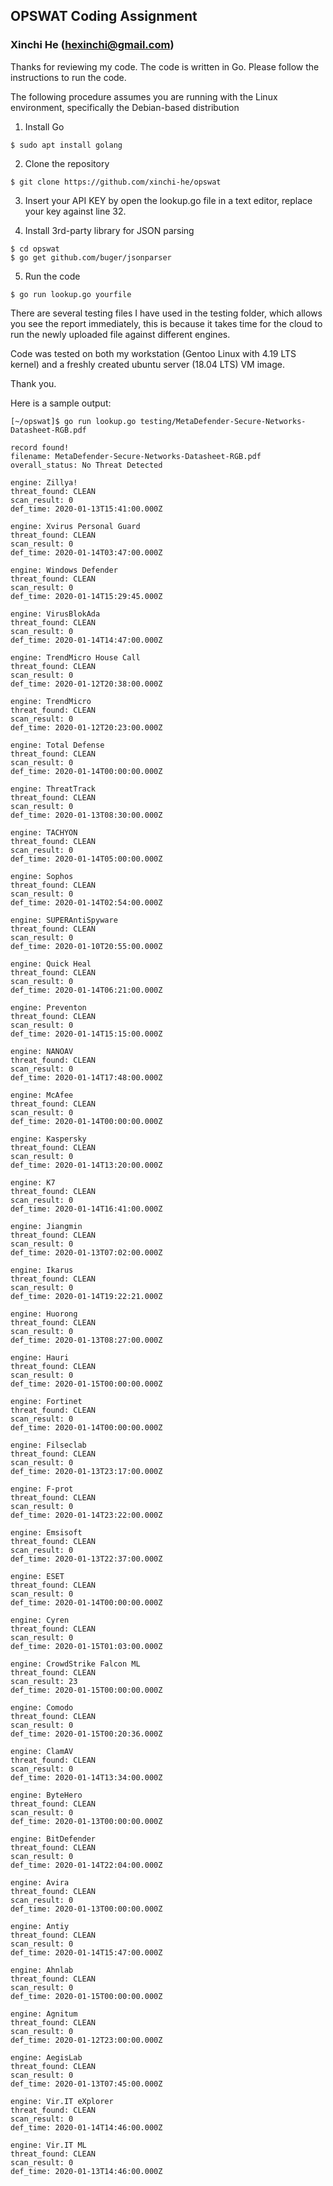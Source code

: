 ## OPSWAT Coding Assignment
### Xinchi He (hexinchi@gmail.com)

Thanks for reviewing my code. The code is written in Go. Please follow the instructions to run the code.

The following procedure assumes you are running with the Linux environment, specifically the Debian-based distribution

1. Install Go
```
$ sudo apt install golang
```

2. Clone the repository
```
$ git clone https://github.com/xinchi-he/opswat
```


3. Insert your API KEY by open the lookup.go file in a text editor, replace your key against line 32.

4. Install 3rd-party library for JSON parsing
```
$ cd opswat
$ go get github.com/buger/jsonparser
```

5. Run the code
```
$ go run lookup.go yourfile
```
There are several testing files I have used in the testing folder, which allows you see the report immediately, this is because it takes time for the cloud to run the newly uploaded file against different engines.

Code was tested on both my workstation (Gentoo Linux with 4.19 LTS kernel) and a freshly created ubuntu server (18.04 LTS) VM image.

Thank you.

Here is a sample output:
```
[~/opswat]$ go run lookup.go testing/MetaDefender-Secure-Networks-Datasheet-RGB.pdf

record found!
filename: MetaDefender-Secure-Networks-Datasheet-RGB.pdf
overall_status: No Threat Detected

engine: Zillya!
threat_found: CLEAN 
scan_result: 0
def_time: 2020-01-13T15:41:00.000Z

engine: Xvirus Personal Guard
threat_found: CLEAN 
scan_result: 0
def_time: 2020-01-14T03:47:00.000Z

engine: Windows Defender
threat_found: CLEAN 
scan_result: 0
def_time: 2020-01-14T15:29:45.000Z

engine: VirusBlokAda
threat_found: CLEAN 
scan_result: 0
def_time: 2020-01-14T14:47:00.000Z

engine: TrendMicro House Call
threat_found: CLEAN 
scan_result: 0
def_time: 2020-01-12T20:38:00.000Z

engine: TrendMicro
threat_found: CLEAN 
scan_result: 0
def_time: 2020-01-12T20:23:00.000Z

engine: Total Defense
threat_found: CLEAN 
scan_result: 0
def_time: 2020-01-14T00:00:00.000Z

engine: ThreatTrack
threat_found: CLEAN 
scan_result: 0
def_time: 2020-01-13T08:30:00.000Z

engine: TACHYON
threat_found: CLEAN 
scan_result: 0
def_time: 2020-01-14T05:00:00.000Z

engine: Sophos
threat_found: CLEAN 
scan_result: 0
def_time: 2020-01-14T02:54:00.000Z

engine: SUPERAntiSpyware
threat_found: CLEAN 
scan_result: 0
def_time: 2020-01-10T20:55:00.000Z

engine: Quick Heal
threat_found: CLEAN 
scan_result: 0
def_time: 2020-01-14T06:21:00.000Z

engine: Preventon
threat_found: CLEAN 
scan_result: 0
def_time: 2020-01-14T15:15:00.000Z

engine: NANOAV
threat_found: CLEAN 
scan_result: 0
def_time: 2020-01-14T17:48:00.000Z

engine: McAfee
threat_found: CLEAN 
scan_result: 0
def_time: 2020-01-14T00:00:00.000Z

engine: Kaspersky
threat_found: CLEAN 
scan_result: 0
def_time: 2020-01-14T13:20:00.000Z

engine: K7
threat_found: CLEAN 
scan_result: 0
def_time: 2020-01-14T16:41:00.000Z

engine: Jiangmin
threat_found: CLEAN 
scan_result: 0
def_time: 2020-01-13T07:02:00.000Z

engine: Ikarus
threat_found: CLEAN 
scan_result: 0
def_time: 2020-01-14T19:22:21.000Z

engine: Huorong
threat_found: CLEAN 
scan_result: 0
def_time: 2020-01-13T08:27:00.000Z

engine: Hauri
threat_found: CLEAN 
scan_result: 0
def_time: 2020-01-15T00:00:00.000Z

engine: Fortinet
threat_found: CLEAN 
scan_result: 0
def_time: 2020-01-14T00:00:00.000Z

engine: Filseclab
threat_found: CLEAN 
scan_result: 0
def_time: 2020-01-13T23:17:00.000Z

engine: F-prot
threat_found: CLEAN 
scan_result: 0
def_time: 2020-01-14T23:22:00.000Z

engine: Emsisoft
threat_found: CLEAN 
scan_result: 0
def_time: 2020-01-13T22:37:00.000Z

engine: ESET
threat_found: CLEAN 
scan_result: 0
def_time: 2020-01-14T00:00:00.000Z

engine: Cyren
threat_found: CLEAN 
scan_result: 0
def_time: 2020-01-15T01:03:00.000Z

engine: CrowdStrike Falcon ML
threat_found: CLEAN 
scan_result: 23
def_time: 2020-01-15T00:00:00.000Z

engine: Comodo
threat_found: CLEAN 
scan_result: 0
def_time: 2020-01-15T00:20:36.000Z

engine: ClamAV
threat_found: CLEAN 
scan_result: 0
def_time: 2020-01-14T13:34:00.000Z

engine: ByteHero
threat_found: CLEAN 
scan_result: 0
def_time: 2020-01-13T00:00:00.000Z

engine: BitDefender
threat_found: CLEAN 
scan_result: 0
def_time: 2020-01-14T22:04:00.000Z

engine: Avira
threat_found: CLEAN 
scan_result: 0
def_time: 2020-01-13T00:00:00.000Z

engine: Antiy
threat_found: CLEAN 
scan_result: 0
def_time: 2020-01-14T15:47:00.000Z

engine: Ahnlab
threat_found: CLEAN 
scan_result: 0
def_time: 2020-01-15T00:00:00.000Z

engine: Agnitum
threat_found: CLEAN 
scan_result: 0
def_time: 2020-01-12T23:00:00.000Z

engine: AegisLab
threat_found: CLEAN 
scan_result: 0
def_time: 2020-01-13T07:45:00.000Z

engine: Vir.IT eXplorer
threat_found: CLEAN 
scan_result: 0
def_time: 2020-01-14T14:46:00.000Z

engine: Vir.IT ML
threat_found: CLEAN 
scan_result: 0
def_time: 2020-01-13T14:46:00.000Z

```
